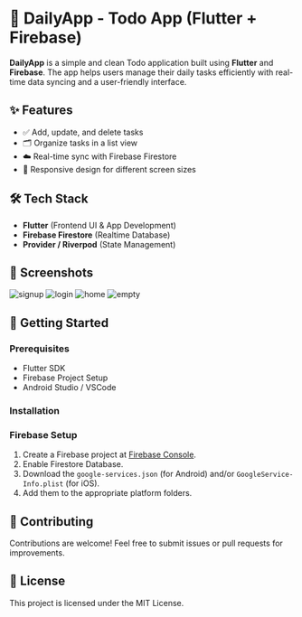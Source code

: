 
# 📅 DailyApp - Todo App (Flutter + Firebase)

**DailyApp** is a simple and clean Todo application built using **Flutter** and **Firebase**. The app helps users manage their daily tasks efficiently with real-time data syncing and a user-friendly interface.

## ✨ Features

- ✅ Add, update, and delete tasks
- 🗂️ Organize tasks in a list view
- ☁️ Real-time sync with Firebase Firestore
- 📱 Responsive design for different screen sizes

## 🛠️ Tech Stack

- **Flutter** (Frontend UI & App Development)
- **Firebase Firestore** (Realtime Database)
- **Provider / Riverpod** (State Management)

## 📸 Screenshots
![signup](https://github.com/user-attachments/assets/e3e6061a-a34a-45ed-b560-7452aa882a13)            ![login](https://github.com/user-attachments/assets/f25269c8-80ca-4842-a4a0-905ad212c4d9)
![home ](https://github.com/user-attachments/assets/9e41f370-f244-4942-b8dd-270008fa24c8)             ![empty](https://github.com/user-attachments/assets/a1bf01c3-c9bf-44ed-a795-3472e3f4e38f)


## 🚀 Getting Started

### Prerequisites
- Flutter SDK
- Firebase Project Setup
- Android Studio / VSCode

### Installation

### Firebase Setup
1. Create a Firebase project at [Firebase Console](https://console.firebase.google.com/).
2. Enable Firestore Database.
3. Download the `google-services.json` (for Android) and/or `GoogleService-Info.plist` (for iOS).
4. Add them to the appropriate platform folders.


## 🤝 Contributing
Contributions are welcome! Feel free to submit issues or pull requests for improvements.

## 📄 License
This project is licensed under the MIT License.
